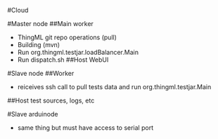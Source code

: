 #Cloud

#Master node
##Main worker
 * ThingML git repo operations (pull)
 * Building (mvn)
 * Run org.thingml.testjar.loadBalancer.Main
 * Run dispatch.sh
##Host WebUI

#Slave node
##Worker
 * reiceives ssh call to pull tests data and run org.thingml.testjar.Main

##Host test sources, logs, etc

#Slave arduinode
 * same thing but must have access to serial port
